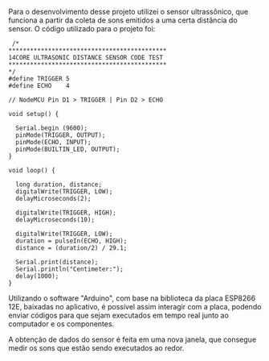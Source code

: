 
Para o desenvolvimento desse projeto utilizei o sensor ultrassônico, que funciona a partir da coleta de sons emitidos a uma certa distância do sensor. O código utilizado para o projeto foi:


```
 /*
********************************************
14CORE ULTRASONIC DISTANCE SENSOR CODE TEST
********************************************
*/
#define TRIGGER 5
#define ECHO    4

// NodeMCU Pin D1 > TRIGGER | Pin D2 > ECHO

void setup() {
	
  Serial.begin (9600);
  pinMode(TRIGGER, OUTPUT);
  pinMode(ECHO, INPUT);
  pinMode(BUILTIN_LED, OUTPUT);
}

void loop() {
	
  long duration, distance;
  digitalWrite(TRIGGER, LOW);  
  delayMicroseconds(2); 
  
  digitalWrite(TRIGGER, HIGH);
  delayMicroseconds(10); 
  
  digitalWrite(TRIGGER, LOW);
  duration = pulseIn(ECHO, HIGH);
  distance = (duration/2) / 29.1;
  
  Serial.print(distance);
  Serial.println("Centimeter:");
  delay(1000);
}

```

Utilizando o software "Arduino", com base na biblioteca da placa ESP8266 12E, baixadas no aplicativo, é possível assim interagir com a placa, podendo enviar códigos para que sejam executados em tempo real junto ao computador e os componentes.

A obtenção de dados do sensor é feita em uma nova janela, que consegue medir os sons que estão sendo executados ao redor.
